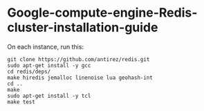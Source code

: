 # Google-compute-engine-Redis-cluster-installation-guide
On each instance, run this:
```
git clone https://github.com/antirez/redis.git
sudo apt-get install -y gcc
cd redis/deps/
make hiredis jemalloc linenoise lua geohash-int
cd ..
make
sudo apt-get install -y tcl
make test
```
